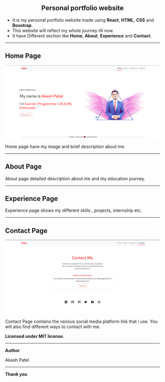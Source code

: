 ## <center > Personal portfolio website </center>


* It is my personal portfolio website made using **React**, **HTML**, **CSS** and **Boostrap**.
* This website will reflect my whole journey till now.
* It have Different section like **Home**, **About**, **Experience** and **Contact**.

_________________

## Home Page

<img src="src/images/front.png">

Home page have my image and brief description about me.

_________________

## About Page

About page detailed description about me and my education journey.

_________________

## Experience  Page

Experience page shows my different skills , projects, internship etc.

_________________

## Contact Page

<img src="src/images/back.png">

Contact Page contains the various social media platform link that i use.
You will also find different ways to contact with me.


**Licensed under MIT license.**

_________________

**Author**

Akash Patel

_________________

**Thank you**



